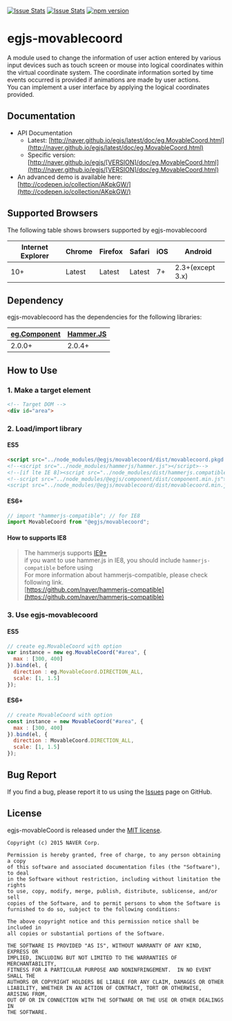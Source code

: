 [![Issue Stats](http://issuestats.com/github/naver/egjs-movablecoord/badge/pr?style=flat)](http://issuestats.com/github/naver/egjs-movablecoord)
[![Issue Stats](http://issuestats.com/github/naver/egjs-movablecoord/badge/issue?style=flat)](http://issuestats.com/github/naver/egjs-movablecoord)
[![npm version](https://badge.fury.io/js/%40egjs%2Fmovablecoord.svg)](https://badge.fury.io/js/%40egjs%2Fmovablecoord)

# egjs-movablecoord
A module used to change the information of user action entered by various input devices such as touch screen or mouse into logical coordinates within the virtual coordinate system. The coordinate information sorted by time events occurred is provided if animations are made by user actions.  
You can implement a user interface by applying the logical coordinates provided. 

## Documentation
* API Documentation
    - Latest: [http://naver.github.io/egjs/latest/doc/eg.MovableCoord.html](http://naver.github.io/egjs/latest/doc/eg.MovableCoord.html)
    - Specific version: [http://naver.github.io/egjs/[VERSION]/doc/eg.MovableCoord.html](http://naver.github.io/egjs/[VERSION]/doc/eg.MovableCoord.html)
* An advanced demo is available here: [http://codepen.io/collection/AKpkGW/](http://codepen.io/collection/AKpkGW/)

## Supported Browsers
The following table shows browsers supported by egjs-movablecoord

|Internet Explorer|Chrome|Firefox|Safari|iOS|Android|
|---|---|---|---|---|---|
|10+|Latest|Latest|Latest|7+|2.3+(except 3.x)|


## Dependency
egjs-movablecoord has the dependencies for the following libraries:

|[eg.Component]()|[Hammer.JS](http://hammerjs.github.io/)|
|----|----|
|2.0.0+|2.0.4+|

## How to Use
### 1. Make a target element
```html
<!-- Target DOM -->
<div id="area">
```

### 2. Load/import library 
#### ES5
```html
<script src="../node_modules/@egjs/movablecoord/dist/movablecoord.pkgd.min.js"></script>
<!--<script src="../node_modules/hammerjs/hammer.js"></script>-->
<!--[if lte IE 8]><script src="../node_modules/dist/hammerjs.compatible.min.js"></script> <![endif]-->
<!--script src="../node_modules/@egjs/component/dist/component.min.js"></script>
<script src="../node_modules/@egjs/movablecoord/dist/movablecoord.min.js"></script>-->
```

#### ES6+
```js
// import "hammerjs-compatible"; // for IE8
import MovableCoord from "@egjs/movablecoord";
```

#### How to supports IE8  

> The hammerjs supports [IE9+](http://hammerjs.github.io/browser-support/)  
if you want to use hammer.js in IE8, you should include `hammerjs-compatible` before using  
For more information about hammerjs-compatible, please check following link.  
[https://github.com/naver/hammerjs-compatible](https://github.com/naver/hammerjs-compatible)


### 3. Use egjs-movablecoord
#### ES5
```javascript
// create eg.MovableCoord with option
var instance = new eg.MovableCoord("#area", {
  max : [300, 400]
}).bind(el, {
  direction : eg.MovableCoord.DIRECTION_ALL,
  scale: [1, 1.5]
});
```
#### ES6+
```js
// create MovableCoord with option
const instance = new MovableCoord("#area", {
  max : [300, 400]
}).bind(el, {
  direction : MovableCoord.DIRECTION_ALL,
  scale: [1, 1.5]
});
```

## Bug Report

If you find a bug, please report it to us using the [Issues](https://github.com/naver/egjs-movablecoord/issues) page on GitHub.


## License
egjs-movableCoord is released under the [MIT license](http://naver.github.io/egjs/license.txt).

```
Copyright (c) 2015 NAVER Corp.

Permission is hereby granted, free of charge, to any person obtaining a copy
of this software and associated documentation files (the "Software"), to deal
in the Software without restriction, including without limitation the rights
to use, copy, modify, merge, publish, distribute, sublicense, and/or sell
copies of the Software, and to permit persons to whom the Software is
furnished to do so, subject to the following conditions:

The above copyright notice and this permission notice shall be included in
all copies or substantial portions of the Software.

THE SOFTWARE IS PROVIDED "AS IS", WITHOUT WARRANTY OF ANY KIND, EXPRESS OR
IMPLIED, INCLUDING BUT NOT LIMITED TO THE WARRANTIES OF MERCHANTABILITY,
FITNESS FOR A PARTICULAR PURPOSE AND NONINFRINGEMENT.  IN NO EVENT SHALL THE
AUTHORS OR COPYRIGHT HOLDERS BE LIABLE FOR ANY CLAIM, DAMAGES OR OTHER
LIABILITY, WHETHER IN AN ACTION OF CONTRACT, TORT OR OTHERWISE, ARISING FROM,
OUT OF OR IN CONNECTION WITH THE SOFTWARE OR THE USE OR OTHER DEALINGS IN
THE SOFTWARE.
```
